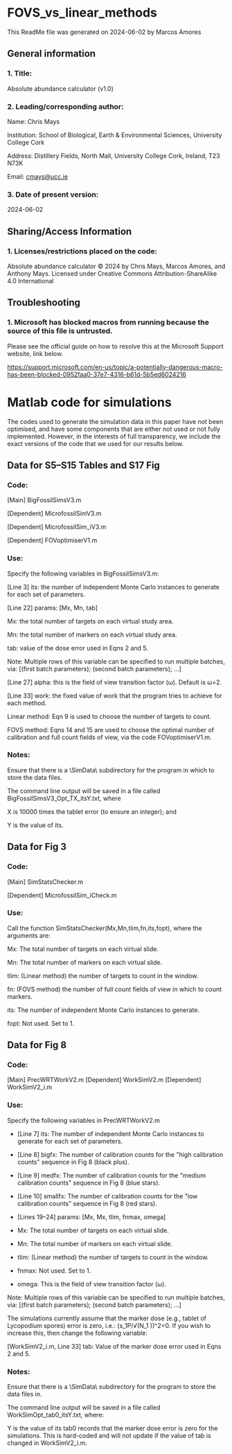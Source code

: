 # FOVS_vs_linear_methods
This ReadMe file was generated on 2024-06-02 by Marcos Amores

## General information

### 1. Title:
   
  Absolute abundance calculator (v1.0)

### 2. Leading/corresponding author:
   
  Name: Chris Mays

  Institution: School of Biological, Earth & Environmental Sciences, University College Cork
  
  Address: Distillery Fields, North Mall, University College Cork, Ireland, T23 N73K
  
  Email: cmays@ucc.ie

### 3. Date of present version:
   
  2024-06-02


## Sharing/Access Information

### 1. Licenses/restrictions placed on the code:
   
  Absolute abundance calculator © 2024 by Chris Mays, Marcos Amores, and Anthony Mays. Licensed under Creative Commons Attribution-ShareAlike 4.0 International

## Troubleshooting

### 1. Microsoft has blocked macros from running because the source of this file is untrusted.

  Please see the official guide on how to resolve this at the Microsoft Support website, link below.
  
  https://support.microsoft.com/en-us/topic/a-potentially-dangerous-macro-has-been-blocked-0952faa0-37e7-4316-b61d-5b5ed6024216



# Matlab code for simulations

The codes used to generate the simulation data in this paper have not been optimised, and have some components that are either not used or not fully implemented. However, in the interests of full transparency, we include the exact versions of the code that we used for our results below.

## Data for S5–S15 Tables and S17 Fig

### Code:
[Main] BigFossilSimsV3.m

[Dependent] MicrofossilSimV3.m

[Dependent] MicrofossilSim_iV3.m

[Dependent] FOVoptimiserV1.m

### Use:

Specify the following variables in BigFossilSimsV3.m:

[Line 3] its: the number of independent Monte Carlo instances to generate for each set of parameters.

[Line 22] params: [Mx, Mn, tab]

Mx: the total number of targets on each virtual study area.

Mn: the total number of markers on each virtual study area.

tab: value of the dose error used in Eqns 2 and 5.

Note: Multiple rows of this variable can be specified to run multiple batches, via: [(first batch parameters); (second batch parameters); ...]

[Line 27] alpha: this is the field of view transition factor (ω). Default is ω=2.

[Line 33] work: the fixed value of work that the program tries to achieve for each method.

Linear method: Eqn 9 is used to choose the number of targets to count.

FOVS method: Eqns 14 and 15 are used to choose the optimal number of calibration and full count fields of view, via the code FOVoptimiserV1.m.

### Notes:

Ensure that there is a \SimData\ subdirectory for the program in which to store the data files.

The command line output will be saved in a file called BigFossilSimsV3_Opt_TX_itsY.txt, where

X is 10000 times the tablet error (to ensure an integer); and

Y is the value of its.

## Data for Fig 3

### Code:

[Main] SimStatsChecker.m

[Dependent] MicrofossilSim_iCheck.m

### Use: 

Call the function SimStatsChecker(Mx,Mn,tlim,fn,its,fopt), where the arguments are:

Mx: The total number of targets on each virtual slide.

Mn: The total number of markers on each virtual slide.

tlim: (Linear method) the number of targets to count in the window.

fn: (FOVS method) the number of full count fields of view in which to count markers.

its: The number of independent Monte Carlo instances to generate.

fopt: Not used. Set to 1.


## Data for Fig 8

### Code:

[Main] PrecWRTWorkV2.m
[Dependent] WorkSimV2.m
[Dependent] WorkSimV2_i.m

### Use:

Specify the following variables in PrecWRTWorkV2.m

* [Line 7] its: The number of independent Monte Carlo instances to generate for each set of parameters.

* [Line 8] bigfx: The number of calibration counts for the "high calibration counts" sequence in Fig 8 (black plus).

* [Line 9] medfx: The number of calibration counts for the "medium calibration counts" sequence in Fig 8 (blue stars).

* [Line 10] smallfx: The number of calibration counts for the "low calibration counts" sequence in Fig 8 (red stars).

* [Lines 19–24] params: [Mx, Mx, tlim, fnmax, omega]

* Mx: The total number of targets on each virtual slide.

* Mn: The total number of markers on each virtual slide.

* tlim: (Linear method) the number of targets to count in the window.

* fnmax: Not used. Set to 1.

* omega: This is the field of view transition factor (ω).

Note: Multiple rows of this variable can be specified to run multiple batches, via: [(first batch parameters); (second batch parameters); ...]
 
The simulations currently assume that the marker dose (e.g., tablet of Lycopodium spores) error is zero, i.e.: (s_1P/√(N_1 ))^2=0. If you wish to increase this, then change the following variable:

[WorkSimV2_i.m, Line 33] tab: Value of the marker dose error used in Eqns 2 and 5.

### Notes:

Ensure that there is a \SimData\ subdirectory for the program to store the data files in.

The command line output will be saved in a file called WorkSimOpt_tab0_itsY.txt, where:

Y is the value of its tab0 records that the marker dose error is zero for the simulations. This is hard-coded and will not update if the value of tab is changed in WorkSimV2_i.m.
